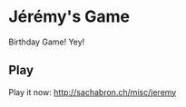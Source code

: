 Jérémy's Game
=============

Birthday Game! Yey!

Play
----

Play it now: http://sachabron.ch/misc/jeremy
